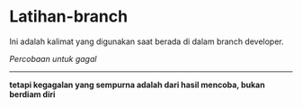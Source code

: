 # Latihan-branch
Ini adalah kalimat yang digunakan saat berada di dalam branch developer.

*Percobaan untuk gagal*
<hr>

**tetapi kegagalan yang sempurna adalah dari hasil mencoba, bukan berdiam diri**
